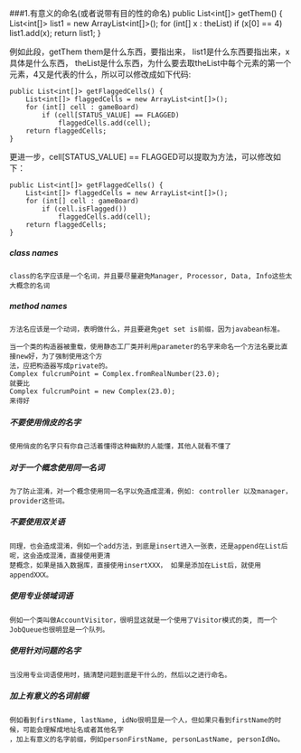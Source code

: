 ###1.有意义的命名(或者说带有目的性的命名)
	public List<int[]> getThem() {
		List<int[]> list1 = new ArrayList<int[]>();
		for (int[] x : theList)
			if (x[0] == 4)
				list1.add(x);
		return list1;
	}

例如此段，getThem them是什么东西，要指出来， list1是什么东西要指出来，x具体是什么东西，
theList是什么东西，为什么要去取theList中每个元素的第一个元素，4又是代表的什么，所以可以修改成如下代码:

	public List<int[]> getFlaggedCells() {
		List<int[]> flaggedCells = new ArrayList<int[]>();
		for (int[] cell : gameBoard)
			if (cell[STATUS_VALUE] == FLAGGED)
				flaggedCells.add(cell);
		return flaggedCells;
	}

更进一步，cell[STATUS_VALUE] == FLAGGED可以提取为方法，可以修改如下：

	public List<int[]> getFlaggedCells() {
		List<int[]> flaggedCells = new ArrayList<int[]>();
		for (int[] cell : gameBoard)
			if (cell.isFlagged())
				flaggedCells.add(cell);
		return flaggedCells;
	}

##### class names

	class的名字应该是一个名词，并且要尽量避免Manager, Processor, Data, Info这些太大概念的名词

##### method names
	
	方法名应该是一个动词，表明做什么，并且要避免get set is前缀，因为javabean标准。

	当一个类的构造器被重载，使用静态工厂类并利用parameter的名字来命名一个方法名要比直接new好，为了强制使用这个方
	法，应把构造器写成private的。
	Complex fulcrumPoint = Complex.fromRealNumber(23.0);
	就要比
	Complex fulcrumPoint = new Complex(23.0);
	来得好  

##### 不要使用俏皮的名字

	使用俏皮的名字只有你自己活着懂得这种幽默的人能懂，其他人就看不懂了

##### 对于一个概念使用同一名词

	为了防止混淆，对一个概念使用同一名字以免造成混淆，例如: controller 以及manager， provider这些词。

##### 不要使用双关语

	同理，也会造成混淆，例如一个add方法，到底是insert进入一张表，还是append在List后呢，这会造成混淆，直接使用更清
	楚概念，如果是插入数据库，直接使用insertXXX， 如果是添加在List后，就使用appendXXX。

##### 使用专业领域词语

	例如一个类叫做AccountVisitor，很明显这就是一个使用了Visitor模式的类, 而一个JobQueue也很明显是一个队列。

##### 使用针对问题的名字

	当没用专业词语使用时，搞清楚问题到底是干什么的，然后以之进行命名。

##### 加上有意义的名词前缀

	例如看到firstName, lastName, idNo很明显是一个人，但如果只看到firstName的时候，可能会理解成地址名或者其他名字
	，加上有意义的名字前缀，例如personFirstName, personLastName, personIdNo。
	